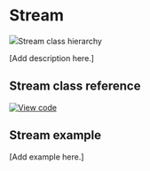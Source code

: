 # Stream

<span class="images">![](https://os.mbed.com/docs/6.0.0-preview/mbed-os-api-doxy/classmbed_1_1_stream.png)<span>Stream class hierarchy</span></span>

[Add description here.]

## Stream class reference

[![View code](https://www.mbed.com/embed/?type=library)](https://os.mbed.com/docs/6.0.0-preview/mbed-os-api-doxy/classmbed_1_1_stream.html)

## Stream example

[Add example here.]
